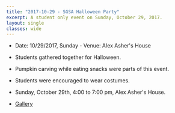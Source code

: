 ```yaml
---
title: "2017-10-29 - SGSA Halloween Party"
excerpt: A student only event on Sunday, October 29, 2017.
layout: single
classes: wide
---
```


- Date: 10/29/2017, Sunday
​- Venue: Alex Asher's House

- Students gathered together for Halloween.
- Pumpkin carving while eating snacks were parts of this event.
- Students were encouraged to wear costumes.
- Sunday, October 29th, 4:00 to 7:00 pm, Alex Asher's House.
- [Gallery](/WelcomeBBQ/2017-10-29-gallery/)
